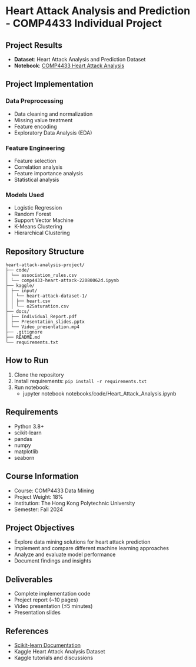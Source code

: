 # Heart Attack Analysis and Prediction - COMP4433 Individual Project

## Project Results
- **Dataset**: Heart Attack Analysis and Prediction Dataset
- **Notebook**: [COMP4433 Heart Attack Analysis](https://www.kaggle.com/code/kachunglai/comp4433-heart-attack-laikachung-22080062d)

## Project Implementation
### Data Preprocessing
- Data cleaning and normalization
- Missing value treatment
- Feature encoding
- Exploratory Data Analysis (EDA)

### Feature Engineering
- Feature selection
- Correlation analysis
- Feature importance analysis
- Statistical analysis

### Models Used
- Logistic Regression
- Random Forest
- Support Vector Machine
- K-Means Clustering
- Hierarchical Clustering

## Repository Structure
```
heart-attack-analysis-project/
├── code/
│ └── association_rules.csv
│ └── comp4433-heart-attack-22080062d.ipynb
├── kaggle/
│ ├── input/
│ │ └── heart-attack-dataset-1/
│ │ ├── heart.csv
│ │ └── o2Saturation.csv
├── docs/
│ ├── Individual_Report.pdf
│ ├── Presentation_slides.pptx
│ └── Video_presentation.mp4
├── .gitignore
├── README.md
└── requirements.txt
```

## How to Run
1. Clone the repository
2. Install requirements: `pip install -r requirements.txt`
3. Run notebook:
   - jupyter notebook notebooks/code/Heart_Attack_Analysis.ipynb

## Requirements
- Python 3.8+
- scikit-learn
- pandas
- numpy
- matplotlib
- seaborn

## Course Information
- Course: COMP4433 Data Mining
- Project Weight: 18%
- Institution: The Hong Kong Polytechnic University
- Semester: Fall 2024

## Project Objectives
- Explore data mining solutions for heart attack prediction
- Implement and compare different machine learning approaches
- Analyze and evaluate model performance
- Document findings and insights

## Deliverables
- Complete implementation code
- Project report (~10 pages)
- Video presentation (≤5 minutes)
- Presentation slides

## References
- [Scikit-learn Documentation](https://scikit-learn.org/stable/index.html)
- Kaggle Heart Attack Analysis Dataset
- Kaggle tutorials and discussions

